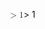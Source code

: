 <span class="katex"><span class="katex-mathml"><math xmlns="http://www.w3.org/1998/Math/MathML"><semantics><mrow><mo>&gt;</mo><mn>1</mn></mrow><annotation encoding="application/x-tex">&gt;1</annotation></semantics></math></span><span class="katex-html" aria-hidden="true"><span class="base"><span class="strut" style="height:0.5782em;vertical-align:-0.0391em;"></span><span class="mrel">&gt;</span><span class="mspace" style="margin-right:0.2777777777777778em;"></span></span><span class="base"><span class="strut" style="height:0.64444em;vertical-align:0em;"></span><span class="mord">1</span></span></span></span>